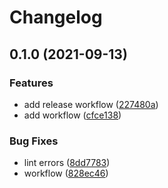 # Changelog

## 0.1.0 (2021-09-13)


### Features

* add release workflow ([227480a](https://www.github.com/joshmuente/knockson/commit/227480a4a783d4b5f22d45bc1e7a3d120ba2a225))
* add workflow ([cfce138](https://www.github.com/joshmuente/knockson/commit/cfce138337df98677a22c6289330b02791e2a9ca))


### Bug Fixes

* lint errors ([8dd7783](https://www.github.com/joshmuente/knockson/commit/8dd77834f6bb0b1640c4cbdd306221a4d00066a4))
* workflow ([828ec46](https://www.github.com/joshmuente/knockson/commit/828ec46c09f372566f90da0e00554736b9ab58d3))
